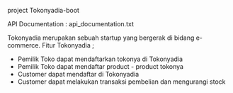 project Tokonyadia-boot

API Documentation : api_documentation.txt

Tokonyadia merupakan sebuah startup yang bergerak di bidang e-commerce.
Fitur Tokonyadia ; 
- Pemilik Toko dapat mendaftarkan tokonya di Tokonyadia
- Pemilik Toko dapat mendaftar product - product tokonya
- Customer dapat mendaftar di Tokonyadia
- Customer dapat melakukan transaksi pembelian dan mengurangi stock